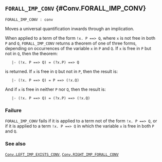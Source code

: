 ## `FORALL_IMP_CONV` {#Conv.FORALL_IMP_CONV}


```
FORALL_IMP_CONV : conv
```



Moves a universal quantification inwards through an implication.


When applied to a term of the form `!x. P ==> Q`, where `x` is not free in
both `P` and `Q`, `FORALL_IMP_CONV` returns a theorem of one of three forms,
depending on occurrences of the variable `x` in `P` and `Q`.  If `x` is free
in `P` but not in `Q`, then the theorem:
    
       |- (!x. P ==> Q) = (?x.P) ==> Q
    
is returned.  If `x` is free in `Q` but not in `P`, then the
result is:
    
       |- (!x. P ==> Q) = P ==> (!x.Q)
    
And if `x` is free in neither `P` nor `Q`, then the result is:
    
       |- (!x. P ==> Q) = (?x.P) ==> (!x.Q)
    



### Failure

`FORALL_IMP_CONV` fails if it is applied to a term not of the form
`!x. P ==> Q`, or if it is applied to a term `!x. P ==> Q` in which the
variable `x` is free in both `P` and `Q`.

### See also

[`Conv.LEFT_IMP_EXISTS_CONV`](#Conv.LEFT_IMP_EXISTS_CONV), [`Conv.RIGHT_IMP_FORALL_CONV`](#Conv.RIGHT_IMP_FORALL_CONV)

